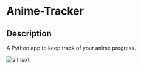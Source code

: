 # Anime-Tracker

## Description

A Python app to keep track of your anime progress.

![alt text](https://github.com/ashwindasr/Anime-Tracker/blob/master/resources/images/img.png)
